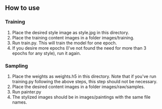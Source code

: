 ## How to use

### Training

1. Place the desired style image as style.jpg in this directory.
2. Place the training content images in a folder images/training.
3. Run train.py. This will train the model for one epoch.
4. If you desire more epochs (I've not found the need for more than 3 epochs for any style), run it again.

### Sampling

1. Place the weights as weights.h5 in this directory. Note that if you've run training.py following the above steps, this step should not be necessary.
2. Place the desired content images in a folder images/raw/samples.
3. Run painter.py
4. The stylized images should be in images/paintings with the same file names.